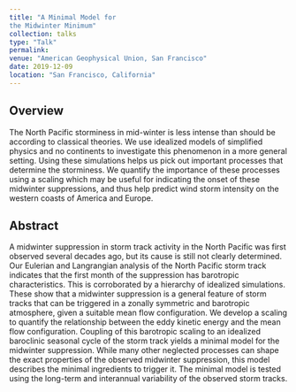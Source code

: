 ```yaml
---
title: "A Minimal Model for
the Midwinter Minimum"
collection: talks
type: "Talk"
permalink: 
venue: "American Geophysical Union, San Francisco"
date: 2019-12-09
location: "San Francisco, California"
---
```


## Overview
The North Pacific storminess in mid-winter is less intense than should be according to classical theories. We use idealized models of simplified physics and no continents to investigate this phenomenon in a more general setting. Using these simulations helps us pick out important processes that determine the storminess. We quantify the importance of these processes using a scaling which may be useful for indicating the onset of these midwinter suppressions, and thus help predict wind storm intensity on the western coasts of America and Europe. 

## Abstract
A midwinter suppression in storm track activity in the North Pacific was first observed several decades ago, but its cause is still not clearly determined. Our Eulerian and Langrangian analysis of the North Pacific storm track indicates that the first month of the suppression has barotropic characteristics. This is corroborated by a hierarchy of idealized simulations. These show that a midwinter suppression is a general feature of storm tracks that can be triggered in a zonally symmetric and barotropic atmosphere, given a suitable mean flow configuration. We develop a scaling to quantify the relationship between the eddy kinetic energy and the mean flow configuration. Coupling of this barotropic scaling to an idealized baroclinic seasonal cycle of the storm track yields a minimal model for the midwinter suppression. While many other neglected processes can shape the exact properties of the observed midwinter suppression, this model describes the minimal ingredients to trigger it. The minimal model is tested using the long-term and interannual variability of the observed storm tracks.

